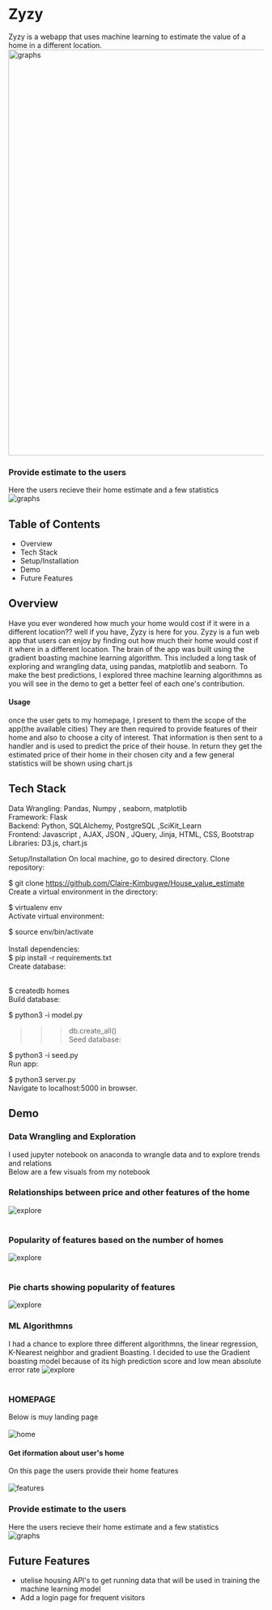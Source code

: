# Zyzy 
Zyzy is a webapp that uses machine learning to estimate the value of a home in a different location.
<a href="https://github.com/denysdovhan/spaceship-prompt">
    <img alt="graphs" src="/static/graphs.gif" width="800">
    </a>
    

### Provide estimate to the users 
Here the users recieve their home estimate and a few statistics <br>
![graphs](/static/graphs.gif)


## Table of Contents
* Overview
* Tech Stack
* Setup/Installation
* Demo
* Future Features

## Overview
Have you ever wondered how much your home would cost if it were in a different location?? well if you have, Zyzy is here for you. Zyzy is a fun web app that users can enjoy by finding out how much their home would cost if it where in a different location. The brain of the app was built using the gradient boasting machine learning algorithm. This included a long task of exploring and wrangling data, using pandas, matplotlib and seaborn. To make the best predictions, I explored three machine learning algorithmns as you will see in the demo to get a better feel of each one's contribution.
#### Usage
once the user gets to my homepage, I present to them the scope of the app(the available cities)
They are then required to provide features of their home and also to choose a city of interest. That information is then sent to a handler and is used to predict the price of their house.
In return they get the estimated price of their home in their chosen city and a few general statistics will be shown using chart.js 



## Tech Stack
Data Wrangling: Pandas, Numpy , seaborn, matplotlib <br>
Framework: Flask <br>
Backend: Python, SQLAlchemy, PostgreSQL ,SciKit_Learn <br>
Frontend: Javascript , AJAX, JSON , JQuery, Jinja, HTML, CSS, Bootstrap <br>
Libraries: D3.js, chart.js

Setup/Installation
On local machine, go to desired directory. Clone  repository:

$ git clone https://github.com/Claire-Kimbugwe/House_value_estimate <br>
Create a virtual environment in the directory:

$ virtualenv env<br>
Activate virtual environment:<br>

$ source env/bin/activate<br><br>
Install dependencies:<br>
$ pip install -r requirements.txt <br>
Create database:<br><br>

$ createdb homes<br>
Build database:<br>

$ python3 -i model.py<br>
>>> db.create_all() <br>
Seed database:

$ python3 -i seed.py <br>
Run app:

$ python3 server.py <br>
Navigate to localhost:5000 in browser.


## Demo
### Data Wrangling and Exploration
I used jupyter notebook on anaconda to wrangle data and to explore trends and relations <br>
Below are a few visuals from my notebook 

### Relationships between price and other features of the home

![explore](/static/explore1.gif)<br> <br>
### Popularity of features based on the number of homes
![explore](/static/explore3.gif)<br> <br>

### Pie charts showing popularity of features
![explore](/static/explore2.gif)<br>
### ML Algorithmns 
I had a chance to explore three different algorithmns, the linear regression, K-Nearest neighbor and gradient Boasting. I decided to use the Gradient boasting model because of its high prediction score and low mean absolute error rate
![explore](/static/ML.gif)<br> <br>
### HOMEPAGE <br>
Below is muy landing page <br><br>
![home](/static/home.gif)

#### Get iformation about user's home
On this page the users provide their home features <br><br>
![features](/static/features.gif)

### Provide estimate to the users 
Here the users recieve their home estimate and a few statistics <br>
![graphs](/static/graphs.gif)


## Future Features
* utelise housing API's to get running data that will be used in training the machine learning model
* Add a login page for frequent visitors 



